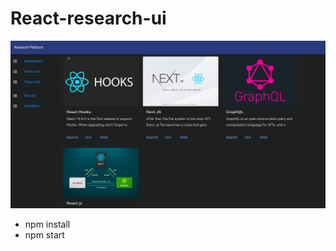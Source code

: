 # React-research-ui

![Goals](https://raw.githubusercontent.com/kapit4n/react-research/master/mockups/react-research-list.png)

* npm install
* npm start
